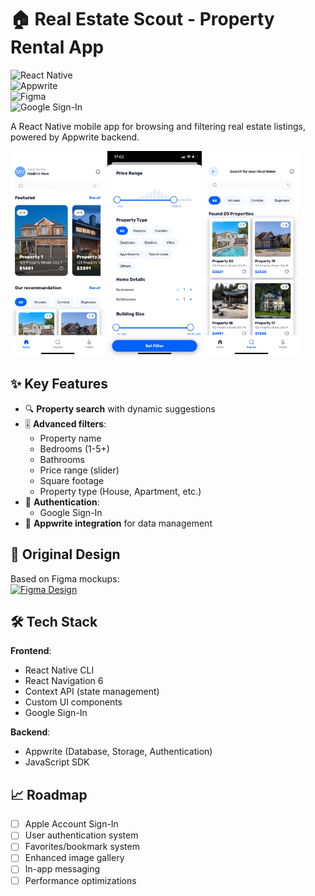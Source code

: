 # 🏠 Real Estate Scout - Property Rental App  

![React Native](https://img.shields.io/badge/React_Native-20232A?style=for-the-badge&logo=react&logoColor=61DAFB)  
![Appwrite](https://img.shields.io/badge/Appwrite-F02E65?style=for-the-badge&logo=appwrite&logoColor=white)  
![Figma](https://img.shields.io/badge/Design_in_Figma-F24E1E?style=for-the-badge&logo=figma&logoColor=white)  
![Google Sign-In](https://img.shields.io/badge/Google_Sign--In-4285F4?style=for-the-badge&logo=google&logoColor=white)

A React Native mobile app for browsing and filtering real estate listings, powered by Appwrite backend.

<div >
  <img src="assets/screenshots/home-screen.png" width="30%" alt="Home screen" />
  <img src="assets/screenshots/filter.png" width="30%" alt="Filter Screen" />  
  <img src="assets/screenshots/explore.png" width="30%" alt="Explore Screen" />
</div>

## ✨ Key Features

- 🔍 **Property search** with dynamic suggestions
- 🎚 **Advanced filters**:
  - Property name
  - Bedrooms (1-5+)
  - Bathrooms 
  - Price range (slider)
  - Square footage
  - Property type (House, Apartment, etc.)
- 🔐 **Authentication**:
  - Google Sign-In
- 🔄 **Appwrite integration** for data management

## 🎨 Original Design

Based on Figma mockups:  
[![Figma Design](https://img.shields.io/badge/View_Figma_Design-F24E1E?style=for-the-badge&logo=figma&logoColor=white)](https://www.figma.com/design/rpiqHBQsyE5fQudIpWHKbh/Real-Scout---Real-Estate-App?node-id=0-1&p=f&t=gfWgQvPHzU54jdLV-0)

## 🛠 Tech Stack

**Frontend**:  
- React Native CLI  
- React Navigation 6  
- Context API (state management)  
- Custom UI components  
- Google Sign-In  

**Backend**:  
- Appwrite (Database, Storage, Authentication)  
- JavaScript SDK  

## 📈 Roadmap

- [ ] Apple Account Sign-In
- [ ] User authentication system
- [ ] Favorites/bookmark system
- [ ] Enhanced image gallery
- [ ] In-app messaging
- [ ] Performance optimizations
